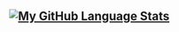 <h2 Hey :coffee: </h2>


[![My GitHub Language Stats](https://github-readme-stats.vercel.app/api/top-langs/?username=neilmartindev&langs_count=5&theme=radical)]()
